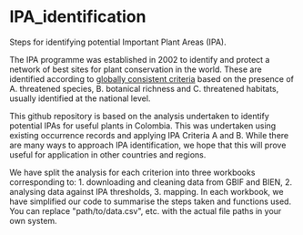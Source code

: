 # IPA_identification
Steps for identifying potential Important Plant Areas (IPA).

The IPA programme was established in 2002 to identify and protect a network of best sites for plant conservation in the world. These are identified according to [globally consistent criteria](https://link.springer.com/article/10.1007/s10531-017-1336-6) based on the presence of A. threatened species, B. botanical richness and C. threatened habitats, usually identified at the national level.

This github repository is based on the analysis undertaken to identify potential IPAs for useful plants in Colombia. This was undertaken using existing occurrence records and applying IPA Criteria A and B. While there are many ways to approach IPA identification, we hope that this will prove useful for application in other countries and regions. 

We have split the analysis for each criterion into three workbooks corresponding to: 1. downloading and cleaning data from GBIF and BIEN, 2. analysing data against IPA thresholds, 3. mapping. In each workbook, we have simplified our code to summarise the steps taken and functions used. You can replace "path/to/data.csv", etc. with the actual file paths in your own system.
